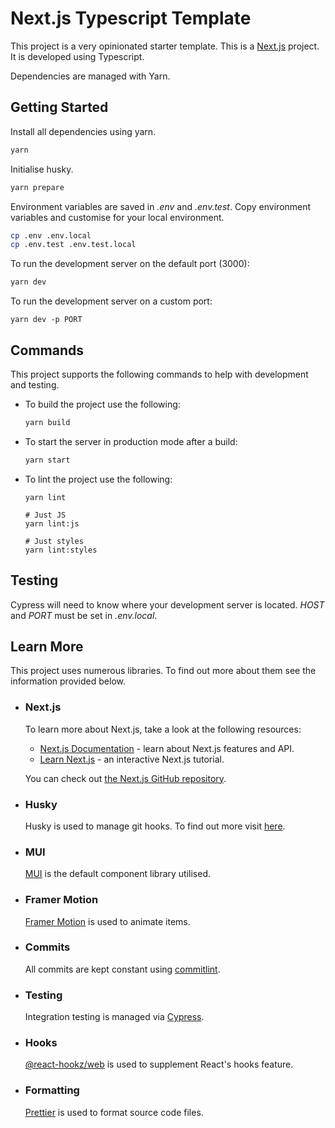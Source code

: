 # Next.js Typescript Template

This project is a very opinionated starter template. This is a [Next.js](https://nextjs.org/) project. It is developed using Typescript.

Dependencies are managed with Yarn.

## Getting Started

Install all dependencies using yarn.
```bash
yarn
```

Initialise husky.
```bash
yarn prepare
```

Environment variables are saved in *.env* and *.env.test*. Copy environment variables and customise for your local environment.
```bash
cp .env .env.local
cp .env.test .env.test.local
```

To run the development server on the default port (3000):
```bash
yarn dev
```

To run the development server on a custom port:
```
yarn dev -p PORT
```

## Commands
This project supports the following commands to help with development and testing.

- To build the project use the following:

  ```bash
  yarn build
  ```
- To start the server in production mode after a build:
  ```bash
  yarn start
  ```

- To lint the project use the following:
  ```
  yarn lint

  # Just JS
  yarn lint:js

  # Just styles
  yarn lint:styles
  ```

## Testing
Cypress will need to know where your development server is located. *HOST* and *PORT* must be set in *.env.local*.

## Learn More

This project uses numerous libraries. To find out more about them see the information provided below.

- ### Next.js

  To learn more about Next.js, take a look at the following resources:

  - [Next.js Documentation](https://nextjs.org/docs) - learn about Next.js features and API.
  - [Learn Next.js](https://nextjs.org/learn) - an interactive Next.js tutorial.

  You can check out [the Next.js GitHub repository](https://github.com/vercel/next.js/).

- ### Husky

  Husky is used to manage git hooks. To find out more visit [here](https://typicode.github.io/husky).

- ### MUI
  [MUI](https://mui.com/) is the default component library utilised.

- ### Framer Motion
  [Framer Motion](https://www.framer.com/motion/) is used to animate items.

- ### Commits
  All commits are kept constant using [commitlint](https://commitlint.js.org/).

- ### Testing
  Integration testing is managed via [Cypress](https://www.cypress.io).

- ### Hooks
  [@react-hookz/web](https://react-hookz.github.io/web) is used to supplement React's hooks feature.

- ### Formatting
  [Prettier](https://prettier.io) is used to format source code files.
